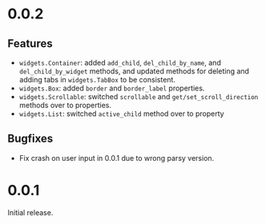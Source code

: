 # 0.0.2

## Features

* `widgets.Container`: added `add_child`, `del_child_by_name`, and `del_child_by_widget` methods, and updated methods for deleting and adding tabs in `widgets.TabBox` to be consistent.
* `widgets.Box`: added `border` and `border_label` properties.
* `widgets.Scrollable`: switched `scrollable` and `get/set_scroll_direction` methods over to properties.
* `widgets.List`: switched `active_child` method over to property

## Bugfixes

* Fix crash on user input in 0.0.1 due to wrong parsy version.

# 0.0.1

Initial release.
